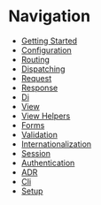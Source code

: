 Navigation
==========

* [Getting Started](introduction.md)
* [Configuration](configuration.md)
* [Routing](router.md)
* [Dispatching](dispatcher.md)
* [Request](request.md)
* [Response](response.md)
* [Di](di.md)
* [View](view.md)
* [View Helpers](helpers.md)
* [Forms](forms.md)
* [Validation](validation.md)
* [Internationalization](intl.md)
* [Session](session.md)
* [Authentication](auth.md)
* [ADR](adr.md)
* [Cli](cli.md)
* [Setup](setup.md)

